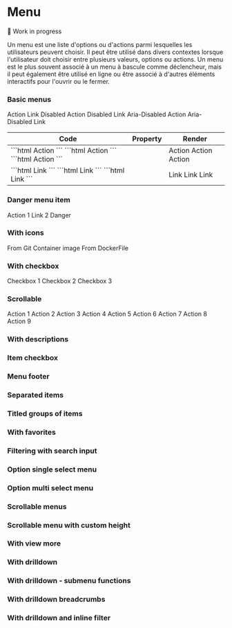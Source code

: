 # Menu

🚧 Work in progress

Un menu est une liste d'options ou d'actions parmi lesquelles les utilisateurs peuvent choisir. Il peut être utilisé dans divers contextes lorsque l'utilisateur doit choisir entre plusieurs valeurs, options ou actions. Un menu est le plus souvent associé à un menu à bascule comme déclencheur, mais il peut également être utilisé en ligne ou être associé à d'autres éléments interactifs pour l'ouvrir ou le fermer.

### Basic menus

<div class = "sample-bloc full-width" >

  <pf-menu>
    <pf-menu-content>
      <pf-menu-list>
        <pf-menu-item>Action</pf-menu-item>
        <pf-menu-item link>Link</pf-menu-item>
        <pf-menu-item disabled>Disabled Action</pf-menu-item>
        <pf-menu-item link disabled>Disabled Link</pf-menu-item>
        <pf-menu-item area-disabled>Aria-Disabled Action</pf-menu-item>
        <pf-menu-item link area-disabled>Aria-Disabled Link</pf-menu-item>
      </pf-menu-list>
    </pf-menu-content>
  </pf-menu>

</div>

<div class = "sample-table" >

  <table>
    <thead>
      <tr>
        <th>Code</th>
        <th>Property</th>
        <th>Render</th>
      </tr>
    </thead>
    <tbody>
      <tr>
        <td>
          ```html
          <pf-menu-item>Action</pf-menu-item>
          ```
          ```html
          <pf-menu-item disabled>Action</pf-menu-item>
          ```
          ```html
          <pf-menu-item area-disabled>Action</pf-menu-item>
          ```
        </td>
        <td></td>
        <td>
          <div class = "sample-bloc column no-border" >
            <pf-menu>
              <pf-menu-content>
                <pf-menu-list>
                  <pf-menu-item>Action</pf-menu-item>
                </pf-menu-list>
              </pf-menu-content>
            </pf-menu>
            <pf-menu>
              <pf-menu-content>
                <pf-menu-list>
                  <pf-menu-item disabled>Action</pf-menu-item>
                </pf-menu-list>
              </pf-menu-content>
            </pf-menu>
            <pf-menu>
              <pf-menu-content>
                <pf-menu-list>
                  <pf-menu-item area-disabled>Action</pf-menu-item>
                </pf-menu-list>
              </pf-menu-content>
            </pf-menu>
          </div>
        </td>
      </tr>
      <tr>
        <td>
          ```html
          <pf-menu-item link>Link</pf-menu-item>
          ```
          ```html
          <pf-menu-item link disabled>Link</pf-menu-item>
          ```
          ```html
          <pf-menu-item link area-disabled>Link</pf-menu-item>
          ```
        </td>
        <td></td>
        <td>
          <div class = "sample-bloc column no-border" >
            <pf-menu>
              <pf-menu-content>
                <pf-menu-list>
                  <pf-menu-item link>Link</pf-menu-item>
                </pf-menu-list>
              </pf-menu-content>
            </pf-menu>
            <pf-menu>
              <pf-menu-content>
                <pf-menu-list>
                  <pf-menu-item link disabled>Link</pf-menu-item>
                </pf-menu-list>
              </pf-menu-content>
            </pf-menu>
            <pf-menu>
              <pf-menu-content>
                <pf-menu-list>
                  <pf-menu-item link area-disabled>Link</pf-menu-item>
                </pf-menu-list>
              </pf-menu-content>
            </pf-menu>
          </div>
        </td>
      </tr>
    </tbody>
  </table>

</div>

### Danger menu item

<div class = "sample-bloc full-width" >

  <pf-menu>
    <pf-menu-content>
      <pf-menu-list>
        <pf-menu-item>Action 1</pf-menu-item>
        <pf-menu-item>Link 2</pf-menu-item>
        <pf-divider></pf-divider>
        <pf-menu-item danger>Danger</pf-menu-item>
      </pf-menu-list>
    </pf-menu-content>
  </pf-menu>

</div>

### With icons

<div class = "sample-bloc full-width" >

  <pf-menu>
    <pf-menu-content>
      <pf-menu-list>
        <pf-menu-item>
          <pf-icons-code-branch slot = "icon" ></pf-icons-code-branch>
          <span>From Git</span>
        </pf-menu-item>
        <pf-menu-item>
          <pf-icons-layer-group slot = "icon" ></pf-icons-layer-group>
          <span>Container image</span>
        </pf-menu-item>
        <pf-menu-item>
          <pf-icons-cube slot = "icon" ></pf-icons-cube>
          <span>From DockerFile</span>
        </pf-menu-item>
      </pf-menu-list>
    </pf-menu-content>
  </pf-menu>

</div>

### With checkbox

<div class = "sample-bloc full-width" >

  <pf-menu>
    <pf-menu-content>
      <pf-menu-list>
        <pf-menu-item>
          <pf-checkbox>Checkbox 1</pf-checkbox>
        </pf-menu-item>
        <pf-menu-item>
          <pf-checkbox>Checkbox 2</pf-checkbox>
        </pf-menu-item>
        <pf-menu-item>
          <pf-checkbox>Checkbox 3</pf-checkbox>
        </pf-menu-item>
      </pf-menu-list>
    </pf-menu-content>
  </pf-menu>

</div>

### Scrollable

<div class = "sample-bloc full-width" >

  <pf-menu scrollable>
    <pf-menu-content>
      <pf-menu-list>
        <pf-menu-item>Action 1</pf-menu-item>
        <pf-menu-item>Action 2</pf-menu-item>
        <pf-menu-item>Action 3</pf-menu-item>
        <pf-menu-item>Action 4</pf-menu-item>
        <pf-menu-item>Action 5</pf-menu-item>
        <pf-menu-item>Action 6</pf-menu-item>
        <pf-menu-item>Action 7</pf-menu-item>
        <pf-menu-item>Action 8</pf-menu-item>
        <pf-menu-item>Action 9</pf-menu-item>
      </pf-menu-list>
    </pf-menu-content>
  </pf-menu>

</div>

### With descriptions

### Item checkbox

### Menu footer

### Separated items

### Titled groups of items

### With favorites

### Filtering with search input

### Option single select menu

### Option multi select menu

### Scrollable menus

### Scrollable menu with custom height

### With view more

### With drilldown

### With drilldown - submenu functions

### With drilldown breadcrumbs

### With drilldown and inline filter

